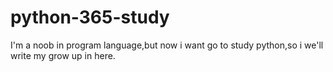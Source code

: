 # python-365-study


I'm a noob in program language,but now i want go to study python,so i we'll write my  grow up in here.
